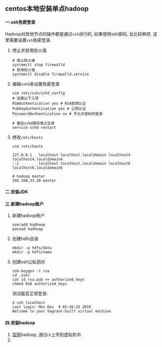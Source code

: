## centos本地安装单点hadoop

#### 一.ssh免密登录

Hadoop对其他节点的操作都是通过`ssh`进行的, 如果使用ssh密码, 会比较麻烦. 这里需要设置`ssh`免密登录.

1. 停止并禁用防火墙

   ```
   # 停止防火墙
   systemctl stop firewalld
   # 禁用防火墙
   systemctl disable firewalld.service
   ```

2. 编辑`sshd`来设置免密登录

   ```
   vim /etc/ssh/sshd_config
   # 设置以下三项
   RSAAuthentication yes # RSA密钥认证
   PubkeyAuthentication yes # 公钥认证
   PasswordAuthentication no # 不允许密码的登录
   
   # 重启sshd服务使之生效
   service sshd restart
   ```

3. 修改`/etc/hosts`

   ```
   vim /etc/hosts
   
   127.0.0.1   localhost localhost.localdomain localhost4 localhost4.localdomain4
   ::1         localhost localhost.localdomain localhost6 localhost6.localdomain6
   
   # hadoop master
   192.168.33.20 master
   ```

   

#### 二.安装JDK

#### 三.新建hadoop账户

1. 新建hadoop账户

   ```
   useradd hadhoop
   passwd hadhoop
   ```

2. 创建hdfs目录

   ```
   mkdir -p hdfs/data
   mkdir -p hdfs/name
   ```

3. 创建ssh公私钥对

   ```
   ssh-keygen -t rsa
   cd .ssh/
   cat id_rsa.pub >> authorized_keys
   chmod 644 authorized_keys
   ```

   测试能否正常登录:

   ```
   $ ssh localhost
   Last login: Mon Dec  9 02:45:25 2019
   Welcome to your Vagrant-built virtual machine.
   ```

#### 四.安装hadoop

1. [官网](https://archive.apache.org/dist/hadoop/common/)hadoop, 通过rz上传到虚拟机中.
2. 

